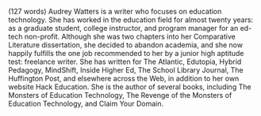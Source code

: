 (127 words) Audrey Watters is a writer who focuses on education technology.  She has worked in the education field for almost twenty years: as a graduate student, college instructor, and program manager for an ed-tech non-profit. Although she was two chapters into her Comparative Literature dissertation, she decided to abandon academia, and she now happily fulfills the one job recommended to her by a junior high aptitude test: freelance writer.  She has written for The Atlantic, Edutopia, Hybrid Pedagogy, MindShift, Inside Higher Ed, The School Library Journal, The Huffington Post, and elsewhere across the Web, in addition to her own website Hack Education. She is the author of several books, including The Monsters of Education Technology, The Revenge of the Monsters of Education Technology, and Claim Your Domain.
